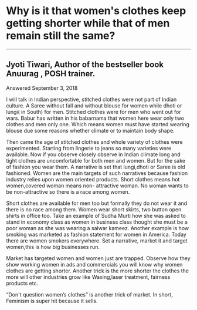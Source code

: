 # Why is it that women's clothes keep getting shorter while that of men remain still the same?
--------------------------------------------------------------------------------------------
**Jyoti Tiwari**, Author of the bestseller book Anuurag , POSH trainer.
-------------------------------------------------------------------
Answered September 3, 2018

I will talk in Indian perspective, stitched clothes were not part of Indian culture. A Saree without fall and without blouse for women while dhoti or lungi( in South) for men. Stitched clothes were for men who went out for wars. Babur has written in his babarnama that women here wear only two clothes and men only one. Which means women must have started wearing blouse due some reasons whether climate or to maintain body shape.

Then came the age of stitched clothes and whole variety of clothes were experimented. Starting from lingerie to jeans so many varieties were available. Now if you observe closely observe in Indian climate long and tight clothes are uncomfortable for both men and women. But for the sake of fashion you wear them. A narrative is set that lungi,dhoti or Saree is old fashioned. Women are the main targets of such narratives because fashion industry relies upon women oriented products. Short clothes means hot women,covered woman means non- attractive woman. No woman wants to be non-attractive so there is a race among women.

Short clothes are available for men too but formally they do not wear it and there is no race among them. Women wear short skirts, two button open shirts in office too. Take an example of Sudha Murti how she was asked to stand in economy class as women in business class thought she must be a poor woman as she was wearing a salwar kameez. Another example is how smoking was marketed as fashion statement for women in America. Today there are women smokers everywhere. Set a narrative, market it and target women,this is how big businesses run.

Market has targeted women and women just are trapped. Observe how they show working women in ads and commercials you will know why women clothes are getting shorter. Another trick is the more shorter the clothes the more will other industries grow like Waxing,laser treatment, fairness products etc.

“Don't question women’s clothes” is another trick of market. In short, Feminism is super hit because it sells.
